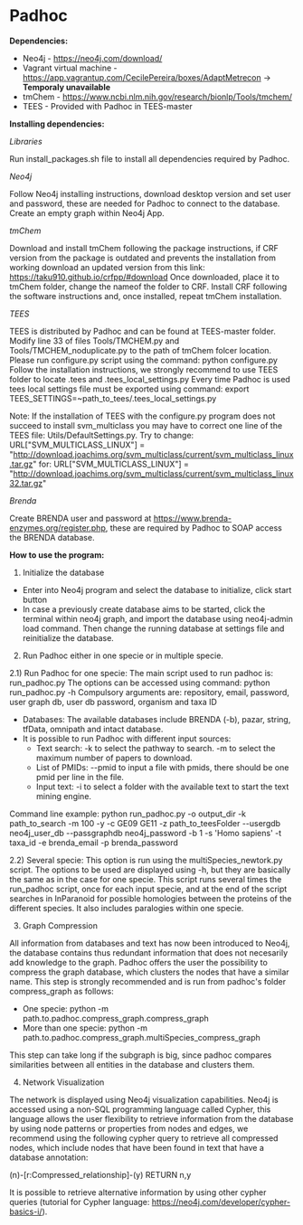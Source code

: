# Padhoc

**Dependencies:**
* Neo4j - https://neo4j.com/download/
* Vagrant virtual machine - https://app.vagrantup.com/CecilePereira/boxes/AdaptMetrecon -> **Temporaly unavailable**
* tmChem - https://www.ncbi.nlm.nih.gov/research/bionlp/Tools/tmchem/
* TEES - Provided with Padhoc in TEES-master


**Installing dependencies:**

*Libraries*

Run install_packages.sh file to install all dependencies required by Padhoc.

*Neo4j*

Follow Neo4j installing instructions, download desktop version and set user and password, these are needed for Padhoc to connect to the database.
Create an empty graph within Neo4j App.


*tmChem*

Download and install tmChem following the package instructions, if CRF version from the package is outdated and prevents the installation from working download an updated version from this link: https://taku910.github.io/crfpp/#download
Once downloaded, place it to tmChem folder, change the nameof the folder to CRF. Install CRF following the software instructions and, once installed, repeat tmChem installation.


*TEES*

TEES is distributed by Padhoc and can be found at TEES-master folder. 
Modify line 33 of files Tools/TMCHEM.py and Tools/TMCHEM_noduplicate.py to the path of tmChem folcer location.
Please run configure.py script using the command: python configure.py
Follow the installation instructions, we strongly recommend to use TEES folder to locate .tees and .tees_local_settings.py
Every time Padhoc is used tees local settings file must be exported using command:
export TEES_SETTINGS=~path_to_tees/.tees_local_settings.py

Note: If the installation of TEES with the configure.py program does not succeed to install svm_multiclass you may have to correct one line of the TEES file: Utils/DefaultSettings.py.
Try to change:
URL["SVM_MULTICLASS_LINUX"] = "http://download.joachims.org/svm_multiclass/current/svm_multiclass_linux.tar.gz"
for:
URL["SVM_MULTICLASS_LINUX"] = "http://download.joachims.org/svm_multiclass/current/svm_multiclass_linux32.tar.gz"

*Brenda*

Create BRENDA user and password at https://www.brenda-enzymes.org/register.php, these are required by Padhoc to SOAP access the BRENDA database.


**How to use the program:**

1) Initialize the database

* Enter into Neo4j program and select the database to initialize, click start button
* In case a previously create database aims to be started, click the terminal within neo4j graph, and import the database using neo4j-admin load command. Then change the running database at settings file and reinitialize the database.


2) Run Padhoc either in one specie or in multiple specie.

2.1) Run Padhoc for one specie:
The main script used to run padhoc is: run_padhoc.py
The options can be accessed using command: python run_padhoc.py -h 
Compulsory arguments are: repository, email, password, user graph db, user db password, organism and taxa ID

 - Databases: The available databases include BRENDA (-b), pazar, string, tfData, omnipath and intact database.
 - It is possible to run Padhoc with different input sources:
    - Text search: -k to select the pathway to search. -m to select the maximum number of papers to download.
    - List of PMIDs: --pmid to input a file with pmids, there should be one pmid per line in the file.
    - Input text: -i to select a folder with the available text to start the text mining engine.

Command line example: 
python run_padhoc.py -o output_dir -k path_to_search -m 100 -y -c GE09 GE11 -z path_to_teesFolder --usergdb neo4j_user_db --passgraphdb neo4j_password -b 1 -s 'Homo sapiens' -t taxa_id -e brenda_email -p brenda_password

2.2) Several specie:
This option is run using the multiSpecies_newtork.py script. The options to be used are displayed using -h, but they are basically the same as in the case for one specie. 
This script runs several times the run_padhoc script, once for each input specie, and at the end of the script searches in InParanoid for possible homologies between the proteins of the different species. It also includes paralogies within one specie.


3) Graph Compression

All information from databases and text has now been introduced to Neo4j, the database contains thus redundant information that does not necesarily add knowledge to the graph. Padhoc offers the user the possibility to compress the graph database, which clusters the nodes that have a similar name. This step is strongly recommended and is run from padhoc's folder compress_graph as follows:

  - One specie: python -m path.to.padhoc.compress_graph.compress_graph
  - More than one specie: python -m path.to.padhoc.compress_graph.multiSpecies_compress_graph
  
This step can take long if the subgraph is big, since padhoc compares similarities between all entities in the database and clusters them.


4) Network Visualization

The network is displayed using Neo4j visualization capabilities. Neo4j is accessed using a non-SQL programming language called Cypher, this language allows the user flexibility to retrieve information from the database by using node patterns or properties from nodes and edges, we recommend using the following cypher query to retrieve all compressed nodes, which include nodes that have been found in text that have a database annotation:

(n)-[r:Compressed_relationship]-(y) RETURN n,y

It is possible to retrieve alternative information by using other cypher queries (tutorial for Cypher language: https://neo4j.com/developer/cypher-basics-i/).
